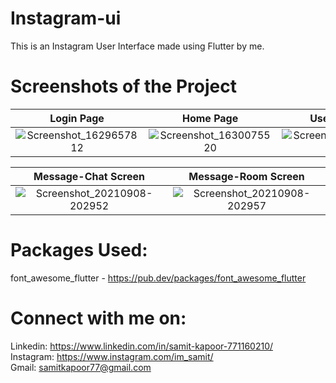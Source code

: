 # Instagram-ui

This is an Instagram User Interface made using Flutter by me.

# Screenshots of the Project


Login Page            |  Home Page                   | User Account                | Search Screen
:-------------------------:|:-------------------------:|:-------------------------:|:-------------------------:|
![Screenshot_1629657812](https://user-images.githubusercontent.com/77121931/130366585-9a24cce5-9dbf-4c94-ae2c-378b40f84dce.png)|![Screenshot_1630075520](https://user-images.githubusercontent.com/77121931/131145789-9db5c556-d8ca-4c57-a05f-dc5bc7b283c3.png)|![Screenshot_1630075527](https://user-images.githubusercontent.com/77121931/131145826-f83d47cf-0e8a-4b21-ad99-351699199a34.png)|![Screenshot_1631562120](https://user-images.githubusercontent.com/77121931/133146411-f7de2ba5-5d85-4801-87f0-2fdacbfb55ba.png)




Message-Chat Screen        |Message-Room Screen        |
:-------------------------:|:-------------------------:|
![Screenshot_20210908-202952](https://user-images.githubusercontent.com/77121931/132535893-02f4acea-eeaf-48fc-8e27-9ab7d5c4382f.jpg)|![Screenshot_20210908-202957](https://user-images.githubusercontent.com/77121931/132535932-e0e277d8-4be4-4d4f-a869-d62875b27a2a.jpg)





# Packages Used: 
font_awesome_flutter - https://pub.dev/packages/font_awesome_flutter <br />

# Connect with me on:
Linkedin: https://www.linkedin.com/in/samit-kapoor-771160210/ <br />
Instagram: https://www.instagram.com/im_samit/ <br />
Gmail: samitkapoor77@gmail.com

